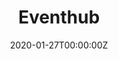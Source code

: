 ---
title: Eventhub
summary: A `mobile app` to view events at my college, DTU
tags:
- Flutter
date: "2020-01-27T00:00:00Z"

# Optional external URL for project (replaces project detail page).
external_link: https://github.com/mannprerak2/event_hub_flutter
---